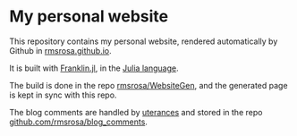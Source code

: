 # My personal website

This repository contains my personal website, rendered automatically by Github in [rmsrosa.github.io](https://rmsrosa.github.io).

It is built with [Franklin.jl](https://github.com/tlienart/Franklin.jl), in the [Julia language](https://julialang.org).

The build is done in the repo [rmsrosa/WebsiteGen](https://github.com/rmsrosa/WebsiteGen), and the generated page is kept in sync with this repo.

The blog comments are handled by [uterances](https://utteranc.es) and stored in the repo [github.com/rmsrosa/blog_comments](https://github.com/rmsrosa/blog_comments).
